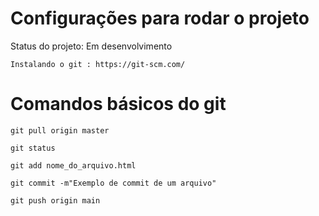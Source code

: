 # Configurações para rodar o projeto

Status do projeto: Em desenvolvimento

```
Instalando o git : https://git-scm.com/
```
# Comandos básicos do git

```
git pull origin master

git status

git add nome_do_arquivo.html

git commit -m"Exemplo de commit de um arquivo"

git push origin main
```
